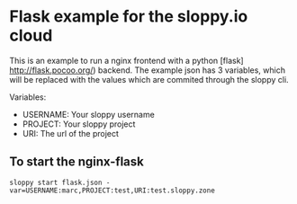# Flask example for the sloppy.io cloud

This is an example to run a nginx frontend with a python [flask] http://flask.pocoo.org/) backend.
The example json has 3 variables, which will be replaced with the values which are commited 
through the sloppy cli.

Variables:

* USERNAME: Your sloppy username
* PROJECT: Your sloppy project
* URI: The url of the project

## To start the nginx-flask
 
```
sloppy start flask.json -var=USERNAME:marc,PROJECT:test,URI:test.sloppy.zone
```
